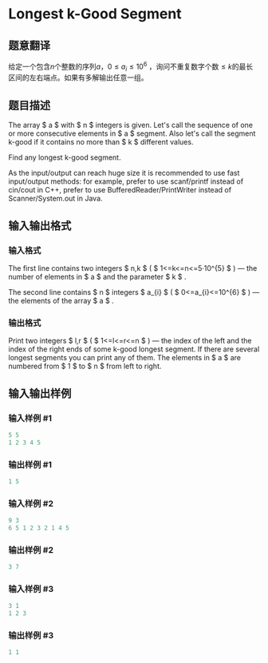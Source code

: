 # Longest k-Good Segment

## 题意翻译

给定一个包含$n$个整数的序列$a$，$0\le a_i \le 10^6$ ，询问不重复数字个数$\le k$的最长区间的左右端点。如果有多解输出任意一组。

## 题目描述

The array $ a $ with $ n $ integers is given. Let's call the sequence of one or more consecutive elements in $ a $ segment. Also let's call the segment k-good if it contains no more than $ k $ different values.

Find any longest k-good segment.

As the input/output can reach huge size it is recommended to use fast input/output methods: for example, prefer to use scanf/printf instead of cin/cout in C++, prefer to use BufferedReader/PrintWriter instead of Scanner/System.out in Java.

## 输入输出格式

### 输入格式

The first line contains two integers $ n,k $ ( $ 1<=k<=n<=5·10^{5} $ ) — the number of elements in $ a $ and the parameter $ k $ .

The second line contains $ n $ integers $ a_{i} $ ( $ 0<=a_{i}<=10^{6} $ ) — the elements of the array $ a $ .

### 输出格式

Print two integers $ l,r $ ( $ 1<=l<=r<=n $ ) — the index of the left and the index of the right ends of some k-good longest segment. If there are several longest segments you can print any of them. The elements in $ a $ are numbered from $ 1 $ to $ n $ from left to right.

## 输入输出样例

### 输入样例 #1

```cpp
5 5
1 2 3 4 5

```
### 输出样例 #1

```cpp
1 5

```
### 输入样例 #2

```cpp
9 3
6 5 1 2 3 2 1 4 5

```
### 输出样例 #2

```cpp
3 7

```
### 输入样例 #3

```cpp
3 1
1 2 3

```
### 输出样例 #3

```cpp
1 1

```
